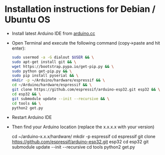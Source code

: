 Installation instructions for Debian / Ubuntu OS
=================================================

- Install latest Arduino IDE from [arduino.cc](https://www.arduino.cc/en/Main/Software)
- Open Terminal and execute the following command (copy->paste and hit enter):

  ```bash
  sudo usermod -a -G dialout $USER && \
  sudo apt-get install git && \
  wget https://bootstrap.pypa.io/get-pip.py && \
  sudo python get-pip.py && \
  sudo pip install pyserial && \
  mkdir -p ~/Arduino/hardware/espressif && \
  cd ~/Arduino/hardware/espressif && \
  git clone https://github.com/espressif/arduino-esp32.git esp32 && \
  cd esp32 && \
  git submodule update --init --recursive && \
  cd tools && \
  python2 get.py
  ```
- Restart Arduino IDE



- Then find your Arduino location (replace the x.x.x.x with your version)

  cd ~/arduino-x.x.x/hardware/
  mkdir -p espressif 
  cd espressif 
  git clone https://github.com/espressif/arduino-esp32.git esp32 
  cd esp32 
  git submodule update --init --recursive 
  cd tools 
  python2 get.py
